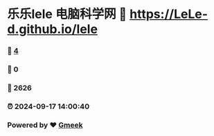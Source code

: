 # 乐乐lele 电脑科学网 :link: https://LeLe-d.github.io/lele 
### :page_facing_up: [4](https://LeLe-d.github.io/lele/tag.html) 
### :speech_balloon: 0 
### :hibiscus: 2626 
### :alarm_clock: 2024-09-17 14:00:40 
### Powered by :heart: [Gmeek](https://github.com/Meekdai/Gmeek)
